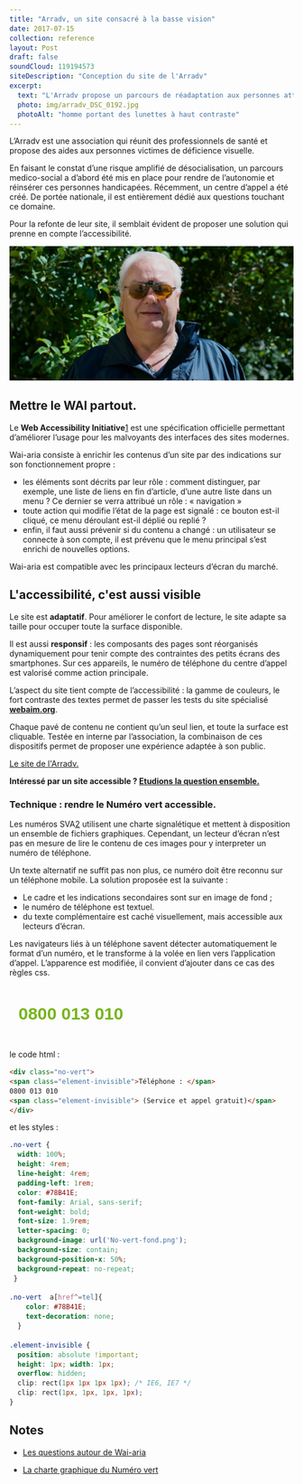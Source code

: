 ```yaml
---
title: "Arradv, un site consacré à la basse vision"
date: 2017-07-15
collection: reference
layout: Post
draft: false
soundCloud: 119194573
siteDescription: "Conception du site de l'Arradv"
excerpt:
  text: "L'Arradv propose un parcours de réadaptation aux personnes atteintes de basse vision. Appelé pour un lifting de leur site, les échanges avec cette association ont conduit à proposer une évolution de leur communication."
  photo: img/arradv_DSC_0192.jpg
  photoAlt: "homme portant des lunettes à haut contraste"
---
```



L’Arradv est une association qui réunit des professionnels de santé et propose des aides aux personnes victimes de déficience visuelle. 

En faisant le constat d’une risque amplifié de désocialisation, un parcours medico-social a d’abord été mis en place pour rendre de l’autonomie et réinsérer ces personnes handicapées.
Récemment, un centre d’appel a été créé. De portée nationale, il est entièrement dédié aux questions touchant ce domaine.

Pour la refonte de leur site, il semblait évident de proposer une solution qui prenne en  compte l’accessibilité.

![en une du site de l'Arradv](../../assets/img/arradv_DSC_0116.jpg "homme portant des lunettes à haut contraste")


<!--intro-->


## Mettre le WAI partout.
Le **Web Accessibility Initiative**[1](#note01)  est une spécification officielle permettant d’améliorer l’usage pour les malvoyants des interfaces des sites modernes.

Wai-aria consiste à enrichir les contenus d’un site  par des indications sur son fonctionnement propre&nbsp;:

- les éléments sont décrits par leur rôle&nbsp;: comment distinguer, par exemple, une liste de liens en fin d’article, d’une autre  liste dans un menu&nbsp;? Ce dernier se verra attribué un rôle&nbsp;: «&nbsp;navigation&nbsp;»
- toute action qui modifie l’état de la page est signalé&nbsp;: ce bouton est-il cliqué,  ce menu déroulant est-il déplié ou replié&nbsp;?
- enfin, il faut aussi prévenir si du contenu a changé&nbsp;:  un utilisateur se connecte à son compte, il est prévenu que le menu principal s’est enrichi de nouvelles options.


Wai-aria est compatible avec les principaux lecteurs d’écran du marché.

## L'accessibilité, c'est aussi visible
Le site est **adaptatif**. Pour améliorer le confort de lecture, le site adapte sa taille pour occuper toute la surface disponible.

Il est aussi **responsif**&nbsp;: les composants des pages sont réorganisés dynamiquement pour tenir compte des contraintes des petits écrans des smartphones. Sur ces appareils, le numéro de téléphone du centre d’appel est valorisé comme action principale.

L’aspect du site tient compte de l’accessibilité&nbsp;: la gamme de couleurs, le fort contraste des textes permet de passer les tests du site spécialisé **[webaim.org](http://wave.webaim.org/)**.

Chaque pavé de contenu ne contient qu’un seul lien, et toute la surface est cliquable. 
Testée en interne par l’association, la combinaison de ces dispositifs permet de proposer une expérience adaptée à son public. 

[Le site de l'Arradv.](https://www.arradv.net)

**Intéressé par un site accessible ? [Etudions la question ensemble.](../contact)**


<aside class="notes">

### Technique : rendre le Numéro vert accessible.
Les numéros SVA[2](#note02)  utilisent une charte signalétique et mettent à disposition un ensemble de fichiers graphiques. Cependant, un lecteur d’écran n’est pas en mesure de lire le contenu de ces images pour y interpreter un numéro de téléphone. 

Un texte alternatif ne suffit pas non plus, ce numéro doit être reconnu sur un téléphone mobile. La solution proposée est la suivante&nbsp;:

- Le cadre et les indications secondaires sont sur en image de fond&nbsp;;
- le numéro de téléphone est textuel. 
- du texte complémentaire est caché visuellement, mais accessible aux lecteurs d’écran. 

Les navigateurs liés à un téléphone savent détecter automatiquement le format d’un numéro, et le transforme à la volée en lien vers l’application d’appel. L’apparence est modifiée, il convient d’ajouter dans ce cas des règles css.


<div class="no-vert">
<span class="element-invisible">Téléphone : </span>
0800 013 010
<span class="element-invisible"> (Service et appel gratuit)</span>
</div>
<style>
.no-vert {
  <!--outline: 1px solid red;-->
  height: 4rem;
  line-height: 4rem;
  padding-left: 1rem;
  margin:2rem 0;
  color: #78B41E;
  font-family: Arial, sans-serif;
  font-weight: bold;
  font-size: 1.9rem;
  letter-spacing: 0;
  background-image: url("../../assets/img/No-vert-fond.png");
  background-size: contain;
  background-repeat: no-repeat;
 }
.no-vert  a[href^=tel] {
    color: #78B41E;
    text-decoration: none;
  }
.element-invisible {
  position: absolute !important;
  height: 1px; width: 1px;
  overflow: hidden;
  clip: rect(1px 1px 1px 1px); /* IE6, IE7 */
  clip: rect(1px, 1px, 1px, 1px);
}
</style>

le code html :
```html
<div class="no-vert">
<span class="element-invisible">Téléphone : </span>
0800 013 010
<span class="element-invisible"> (Service et appel gratuit)</span>
</div>

```

et les styles : 

```css
.no-vert {
  width: 100%;
  height: 4rem;
  line-height: 4rem;
  padding-left: 1rem;
  color: #78B41E;
  font-family: Arial, sans-serif;
  font-weight: bold;
  font-size: 1.9rem;
  letter-spacing: 0;
  background-image: url('No-vert-fond.png');
  background-size: contain;
  background-position-x: 50%;
  background-repeat: no-repeat;
 }

.no-vert  a[href^=tel]{
    color: #78B41E;
    text-decoration: none;
  }

.element-invisible {
  position: absolute !important;
  height: 1px; width: 1px;
  overflow: hidden;
  clip: rect(1px 1px 1px 1px); /* IE6, IE7 */
  clip: rect(1px, 1px, 1px, 1px);
}
```



</aside>


<aside class="notes">
<h2>Notes</h2>
<ul>
<li id="note01">

[Les questions autour de Wai-aria](https://www.w3.org/WAI/ARIA/faq)

</li>
<li id="note02">

[La charte graphique du Numéro vert](http://www.svaplus.fr/actualites-et-travaux/la-charte-signaletique-des-numeros-sva-8493689-1049.html)
</li>
</ul>
</aside>
